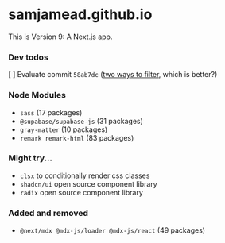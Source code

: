# samjamead.github.io

This is Version 9: A Next.js app.

### Dev todos

[ ] Evaluate commit `58ab7dc` ([two ways to filter](https://github.com/samjamead/samjamead.github.io/commit/58ab7dcf62d30825a6036f459af6ab1971689718), which is better?)

### Node Modules

- `sass` (17 packages)
- `@supabase/supabase-js` (31 packages)
- `gray-matter` (10 packages)
- `remark remark-html` (83 packages)

### Might try...

- `clsx` to conditionally render css classes
- `shadcn/ui` open source component library
- `radix` open source component library

### Added and removed

- `@next/mdx @mdx-js/loader @mdx-js/react` (49 packages)
